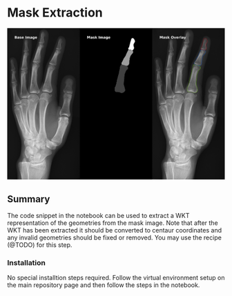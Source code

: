 # Mask Extraction

![Mask Extraction and Overlay](example/output/example_mask_overlay.png?raw=false "Mask Extraction and Overlay")

## Summary
The code snippet in the notebook can be used to extract a WKT representation of
the geometries from the mask image. Note that after the WKT has been extracted
it should be converted to centaur coordinates and any invalid geometries should
be fixed or removed. You may use the recipe (@TODO) for this step.

### Installation
No special installtion steps required. Follow the virtual environment setup on
the main repository page and then follow the steps in the notebook.
